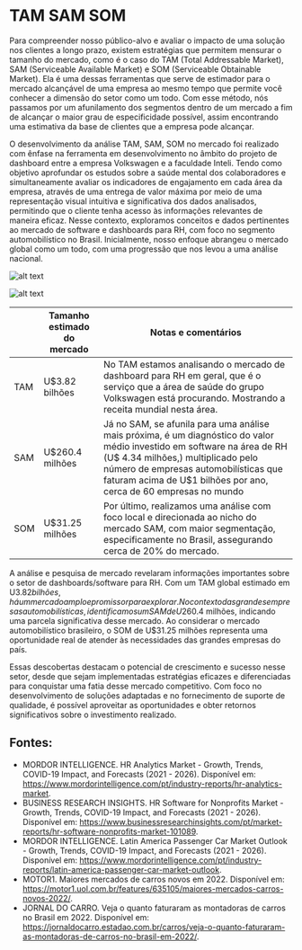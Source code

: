 # TAM SAM SOM
Para compreender nosso público-alvo e avaliar o impacto de uma solução nos clientes a longo prazo, existem estratégias que permitem mensurar o tamanho do mercado, como é o caso do TAM (Total Addressable Market), SAM (Serviceable Available Market) e SOM (Serviceable Obtainable Market). Ela é uma dessas ferramentas que serve de estimador para o mercado alcançável de uma empresa ao mesmo tempo que permite você conhecer a dimensão do setor como um todo. Com esse método, nós passamos por um afunilamento dos segmentos dentro de um mercado a fim de alcançar o maior grau de especificidade possível, assim encontrando uma estimativa da base de clientes que a empresa pode alcançar.

​​O desenvolvimento da análise TAM, SAM, SOM no mercado foi realizado com ênfase na ferramenta em desenvolvimento no âmbito do projeto de dashboard entre a empresa Volkswagen e a faculdade Inteli. Tendo como objetivo aprofundar os estudos sobre a saúde mental dos colaboradores e simultaneamente avaliar os indicadores de engajamento em cada área da empresa, através de uma entrega de valor máxima por meio de uma representação visual intuitiva e significativa dos dados analisados, permitindo que o cliente tenha acesso às informações relevantes de maneira eficaz. Nesse contexto, exploramos conceitos e dados pertinentes ao mercado de software e dashboards para RH, com foco no segmento automobilístico no Brasil. Inicialmente, nosso enfoque abrangeu o mercado global como um todo, com uma progressão que nos levou a uma análise nacional.

![alt text](https://github.com/Inteli-College/2024-T0004-SI09-G02/blob/feature/Sprint2/documenta%C3%A7%C3%A3o-tamsamsom/Assets/TamSamSom/tamsamsom_1.png)

![alt text](https://github.com/Inteli-College/2024-T0004-SI09-G02/blob/feature/Sprint2/documenta%C3%A7%C3%A3o-tamsamsom/Assets/TamSamSom/tamsamsom_2.png)

|       | Tamanho estimado do mercado | Notas e comentários |
|-------|----------------------------|---------------------|
| TAM   | U$3.82 bilhões             | No TAM estamos analisando o mercado de dashboard para RH em geral, que é o serviço que a área de saúde do grupo Volkswagen está procurando. Mostrando a receita mundial nesta área.                    |
| SAM   | U$260.4 milhões            | Já no SAM, se afunila para uma análise mais próxima, é um diagnóstico do valor médio investido em software na área de RH (U$ 4.34 milhões,) multiplicado pelo número de empresas automobilísticas que faturam acima de U$1 bilhões por ano, cerca de 60 empresas no mundo                    |
| SOM   | U$31.25 milhões            |  Por último, realizamos uma análise com foco local e direcionada ao nicho do mercado SAM, com maior segmentação, especificamente no Brasil, assegurando cerca de 20% do mercado.                   |

A análise e pesquisa de mercado revelaram informações importantes sobre o setor de dashboards/software para RH. Com um TAM global estimado em U$3.82 bilhões, há um mercado amplo e promissor para explorar. No contexto das grandes empresas automobilísticas, identificamos um SAM de U$260.4 milhões, indicando uma parcela significativa desse mercado. Ao considerar o mercado automobilístico brasileiro, o SOM de U$31.25 milhões representa uma oportunidade real de atender às necessidades das grandes empresas do país. 

Essas descobertas destacam o potencial de crescimento e sucesso nesse setor, desde que sejam implementadas estratégias eficazes e diferenciadas para conquistar uma fatia desse mercado competitivo. Com foco no desenvolvimento de soluções adaptadas e no fornecimento de suporte de qualidade, é possível aproveitar as oportunidades e obter retornos significativos sobre o investimento realizado.

## Fontes:
- MORDOR INTELLIGENCE. HR Analytics Market - Growth, Trends, COVID-19 Impact, and Forecasts (2021 - 2026). Disponível em: <https://www.mordorintelligence.com/pt/industry-reports/hr-analytics-market>.
- BUSINESS RESEARCH INSIGHTS. HR Software for Nonprofits Market - Growth, Trends, COVID-19 Impact, and Forecasts (2021 - 2026). Disponível em: <https://www.businessresearchinsights.com/pt/market-reports/hr-software-nonprofits-market-101089>.
- MORDOR INTELLIGENCE. Latin America Passenger Car Market Outlook - Growth, Trends, COVID-19 Impact, and Forecasts (2021 - 2026). Disponível em: <https://www.mordorintelligence.com/pt/industry-reports/latin-america-passenger-car-market-outlook>.
- MOTOR1. Maiores mercados de carros novos em 2022. Disponível em: <https://motor1.uol.com.br/features/635105/maiores-mercados-carros-novos-2022/>.
- JORNAL DO CARRO. Veja o quanto faturaram as montadoras de carros no Brasil em 2022. Disponível em: <https://jornaldocarro.estadao.com.br/carros/veja-o-quanto-faturaram-as-montadoras-de-carros-no-brasil-em-2022/>.